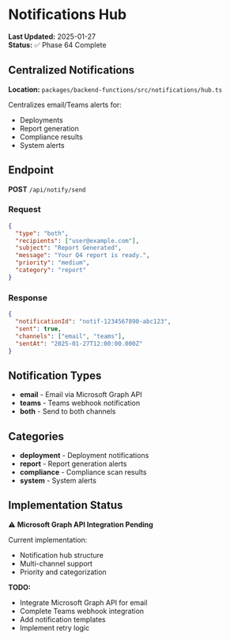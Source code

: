 # Notifications Hub

**Last Updated:** 2025-01-27  
**Status:** ✅ Phase 64 Complete

## Centralized Notifications

**Location:** `packages/backend-functions/src/notifications/hub.ts`

Centralizes email/Teams alerts for:

- Deployments
- Report generation
- Compliance results
- System alerts

## Endpoint

**POST** `/api/notify/send`

### Request

```json
{
  "type": "both",
  "recipients": ["user@example.com"],
  "subject": "Report Generated",
  "message": "Your Q4 report is ready.",
  "priority": "medium",
  "category": "report"
}
```

### Response

```json
{
  "notificationId": "notif-1234567890-abc123",
  "sent": true,
  "channels": ["email", "teams"],
  "sentAt": "2025-01-27T12:00:00.000Z"
}
```

## Notification Types

- **email** - Email via Microsoft Graph API
- **teams** - Teams webhook notification
- **both** - Send to both channels

## Categories

- **deployment** - Deployment notifications
- **report** - Report generation alerts
- **compliance** - Compliance scan results
- **system** - System alerts

## Implementation Status

⚠️ **Microsoft Graph API Integration Pending**

Current implementation:

- Notification hub structure
- Multi-channel support
- Priority and categorization

**TODO:**

- Integrate Microsoft Graph API for email
- Complete Teams webhook integration
- Add notification templates
- Implement retry logic
